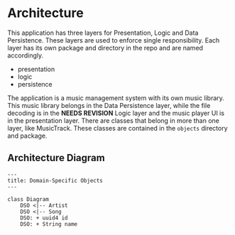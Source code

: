 # Architecture

This application has three layers for Presentation, Logic and Data Persistence. These layers are used to enforce
single responsibility. Each layer has its own package and directory in the repo and are named accordingly.

- presentation
- logic
- persistence

The application is a music management system with its own music library. This music library belongs in the Data
Persistence layer, while the file decoding is in the **NEEDS REVISION** Logic layer and the music player UI is
in the presentation layer. There are classes that belong in more than one layer, like MusicTrack. These classes are
contained in the `objects` directory and package.

## Architecture Diagram

``` mermaid
---
title: Domain-Specific Objects
---

class Diagram
    DSO <|-- Artist
    DSO <|-- Song
    DSO: + uuid4 id
    DSO: + String name

        

```
